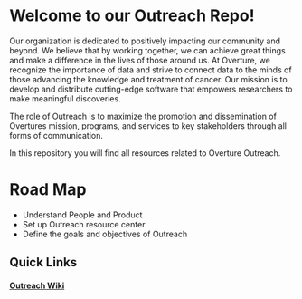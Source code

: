 # Welcome to our Outreach Repo!

Our organization is dedicated to positively impacting our community and beyond. We believe that by working together, we can achieve great things and make a difference in the lives of those around us. At Overture, we recognize the importance of data and strive to connect data to the minds of those advancing the knowledge and treatment of cancer. Our mission is to develop and distribute cutting-edge software that empowers researchers to make meaningful discoveries.

The role of Outreach is to maximize the promotion and dissemination of Overtures mission, programs, and services to key stakeholders through all forms of communication.

In this repository you will find all resources related to Overture Outreach.

# Road Map

- Understand People and Product
- Set up Outreach resource center
- Define the goals and objectives of Outreach

## Quick Links

#### [Outreach Wiki](https://github.com/MitchellShiell/Outreach/wiki)

